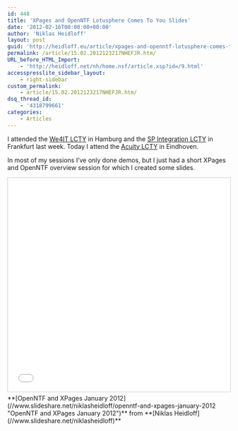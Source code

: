 ```yaml
---
id: 448
title: 'XPages and OpenNTF Lotusphere Comes To You Slides'
date: '2012-02-16T00:00:00+00:00'
author: 'Niklas Heidloff'
layout: post
guid: 'http://heidloff.eu/article/xpages-and-openntf-lotusphere-comes-to-you-slides/'
permalink: /article/15.02.2012123217NHEFJR.htm/
URL_before_HTML_Import:
    - 'http://heidloff.net/nh/home.nsf/article.xsp?id=/9.html'
accesspresslite_sidebar_layout:
    - right-sidebar
custom_permalink:
    - article/15.02.2012123217NHEFJR.htm/
dsq_thread_id:
    - '4318799661'
categories:
    - Articles
---
```


 I attended the [We4IT LCTY](http://www.we4it.com/en/news/events-en/125-08-02-2012-lcty-hamburg-en.html) in Hamburg and the [SP Integration LCTY](http://www.sp-integration.de/website/q2wcontent.nsf/vwWebSubFrameSets/329542FB6DF05FD3C125792700456939?open) in Frankfurt last week. Today I attend the [Acuity LCTY](http://www.acuity.nl/lcty2012) in Eindhoven.

 In most of my sessions I’ve only done demos, but I just had a short XPages and OpenNTF overview session for which I created some slides.

<iframe allowfullscreen="" frameborder="0" height="485" marginheight="0" marginwidth="0" scrolling="no" src="//www.slideshare.net/slideshow/embed_code/key/rQ8zPppp0YQfoZ" style="border:1px solid #CCC; border-width:1px; margin-bottom:5px; max-width: 100%;" width="595"> </iframe>

<div style="margin-bottom:5px">  **[OpenNTF and XPages January 2012](//www.slideshare.net/niklasheidloff/openntf-and-xpages-january-2012 "OpenNTF and XPages January 2012")**  from **[Niklas Heidloff](//www.slideshare.net/niklasheidloff)**</div>